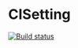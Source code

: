 # CISetting


[![Build status](https://ci.appveyor.com/api/projects/status/4x22839u337ctjv1?svg=true)](https://ci.appveyor.com/project/Eugene-Ani/cisetting)
